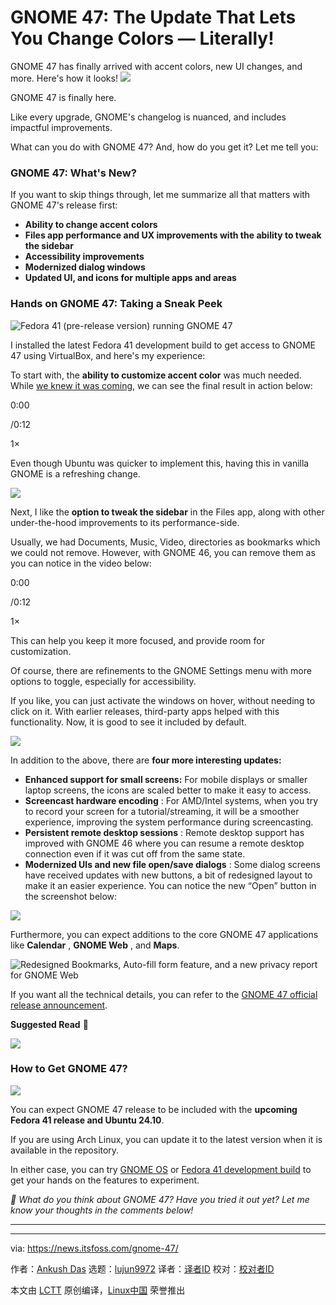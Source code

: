 [#]: subject: "GNOME 47: The Update That Lets You Change Colors — Literally!"
[#]: via: "https://news.itsfoss.com/gnome-47/"
[#]: author: "Ankush Das https://news.itsfoss.com/author/ankush/"
[#]: collector: "lujun9972/lctt-scripts-1705972010"
[#]: translator: " "
[#]: reviewer: " "
[#]: publisher: " "
[#]: url: " "

GNOME 47: The Update That Lets You Change Colors — Literally!
======
GNOME 47 has finally arrived with accent colors, new UI changes, and
more. Here's how it looks!
[![][1]][2]

GNOME 47 is finally here.

Like every upgrade, GNOME's changelog is nuanced, and includes impactful improvements.

What can you do with GNOME 47? And, how do you get it? Let me tell you:

### GNOME 47: What's New?

If you want to skip things through, let me summarize all that matters with GNOME 47's release first:

  * **Ability to change accent colors**
  * **Files app performance and UX improvements with the ability to tweak the sidebar**
  * **Accessibility improvements**
  * **Modernized dialog windows**
  * **Updated UI, and icons for multiple apps and areas**



### Hands on GNOME 47: Taking a Sneak Peek

![Fedora 41 \(pre-release version\) running GNOME 47][3]

I installed the latest Fedora 41 development build to get access to GNOME 47 using VirtualBox, and here's my experience:

To start with, the **ability to customize accent color** was much needed. While [we knew it was coming][4], we can see the final result in action below:

0:00

/0:12

1×

Even though Ubuntu was quicker to implement this, having this in vanilla GNOME is a refreshing change.

![][5]

Next, I like the **option to tweak the sidebar** in the Files app, along with other under-the-hood improvements to its performance-side.

Usually, we had Documents, Music, Video, directories as bookmarks which we could not remove. However, with GNOME 46, you can remove them as you can notice in the video below:

0:00

/0:12

1×

This can help you keep it more focused, and provide room for customization.

Of course, there are refinements to the GNOME Settings menu with more options to toggle, especially for accessibility.

If you like, you can just activate the windows on hover, without needing to click on it. With earlier releases, third-party apps helped with this functionality. Now, it is good to see it included by default.

![][6]

In addition to the above, there are **four more interesting updates:**

  * **Enhanced support for small screens:** For mobile displays or smaller laptop screens, the icons are scaled better to make it easy to access.
  * **Screencast hardware encoding** : For AMD/Intel systems, when you try to record your screen for a tutorial/streaming, it will be a smoother experience, improving the system performance during screencasting.
  * **Persistent remote desktop sessions** : Remote desktop support has improved with GNOME 46 where you can resume a remote desktop connection even if it was cut off from the same state.
  * **Modernized UIs and new file open/save dialogs** : Some dialog screens have received updates with new buttons, a bit of redesigned layout to make it an easier experience. You can notice the new “Open” button in the screenshot below:



![][7]

Furthermore, you can expect additions to the core GNOME 47 applications like **Calendar** , **GNOME Web** , and **Maps**.

![Redesigned Bookmarks, Auto-fill form feature, and a new privacy report for GNOME Web][8]

If you want all the technical details, you can refer to the [GNOME 47 official release announcement][9].

**Suggested Read** 📖

![][10]

### How to Get GNOME 47?

![][11]

You can expect GNOME 47 release to be included with the **upcoming Fedora 41 release and Ubuntu 24.10**.

If you are using Arch Linux, you can update it to the latest version when it is available in the repository.

In either case, you can try [GNOME OS][12] or [Fedora 41 development build][13] to get your hands on the features to experiment.

_💬 What do you think about GNOME 47? Have you tried it out yet? Let me know your thoughts in the comments below!_

* * *

--------------------------------------------------------------------------------

via: https://news.itsfoss.com/gnome-47/

作者：[Ankush Das][a]
选题：[lujun9972][b]
译者：[译者ID](https://github.com/译者ID)
校对：[校对者ID](https://github.com/校对者ID)

本文由 [LCTT](https://github.com/LCTT/TranslateProject) 原创编译，[Linux中国](https://linux.cn/) 荣誉推出

[a]: https://news.itsfoss.com/author/ankush/
[b]: https://github.com/lujun9972
[1]: https://news.itsfoss.com/assets/images/pikapods-banner-v3.webp
[2]: https://www.pikapods.com/?utm_campaign=banner-2024-05&utm_source=itsfoss
[3]: https://news.itsfoss.com/content/images/2024/09/fedora-41-gnome-47.jpg
[4]: https://news.itsfoss.com/gnome-accent-color-vr/
[5]: https://news.itsfoss.com/content/images/2024/09/fedora-gnome-47-screenshot.jpg
[6]: https://news.itsfoss.com/content/images/2024/09/gnome-47-settings.png
[7]: https://news.itsfoss.com/content/images/2024/09/filedialog-d-screenshot.png
[8]: https://news.itsfoss.com/content/images/2024/09/bookmarks-d-screenshot-gnome-47.png
[9]: https://release.gnome.org/47/
[10]: https://itsfoss.com/content/images/size/w256h256/2022/12/android-chrome-192x192.png
[11]: https://news.itsfoss.com/content/images/2024/09/fedora-gnome-47-desktop.png
[12]: https://os.gnome.org/
[13]: https://dl.fedoraproject.org/pub/fedora/linux/development/41/Workstation/x86_64/iso/

